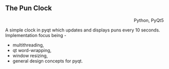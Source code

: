 <h2>The Pun Clock</h2>

<p align = right>Python, PyQt5</p>

A simple clock in pyqt which updates and displays puns every 10 seconds. Implementation focus being -

- multithreading, 
- qt word-wrapping, 
- window resizing, 
- general design concepts for pyqt.


